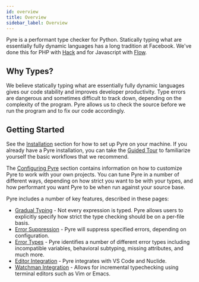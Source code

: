 ```yaml
---
id: overview
title: Overview
sidebar_label: Overview
---
```


Pyre is a performant type checker for Python. Statically typing what are
essentially fully dynamic languages has a long tradition at Facebook.
We've done this for PHP with [Hack](https://hacklang.org/) and for Javascript
with [Flow](https://flow.org/).

## Why Types?
We believe statically typing what are essentially fully dynamic languages
gives our code stability and improves developer productivity. Type errors are
dangerous and sometimes difficult to track down, depending on the complexity
of the program. Pyre allows us to check the source before we run the program
and to fix our code accordingly.


## Getting Started
See the [Installation](installation.md) section for how to set up Pyre on your
machine. If you already have a Pyre installation, you can take the
[Guided Tour](guided_tour.md) to familiarize yourself the basic workflows
that we recommend.

The [Configuring Pyre](configuration.md) section contains information
on how to customize Pyre to work with your own projects. You can tune Pyre in
a number of different ways, depending on how strict you want to be with your
types, and how performant you want Pyre to be when run against your source base.

Pyre includes a number of key features, described in these pages:

* [Gradual Typing](gradual_typing.md) - Not every expression is typed. Pyre
   allows users to explicitly specify how strict the type checking should be
   on a per-file basis.
* [Error Suppression](error_suppression.md) - Pyre will suppress specified
   errors, depending on configuration.
* [Error Types](error_types.md) - Pyre identifies a number of different error
   types including incompatible variables, behavioral subtyping, missing
   attributes, and much more.
* [Editor Integration](lsp_integration.md) - Pyre integrates with VS Code and
   Nuclide.
* [Watchman Integration](watchman_integration.md) - Allows for incremental
   typechecking using terminal editors such as Vim or Emacs.
